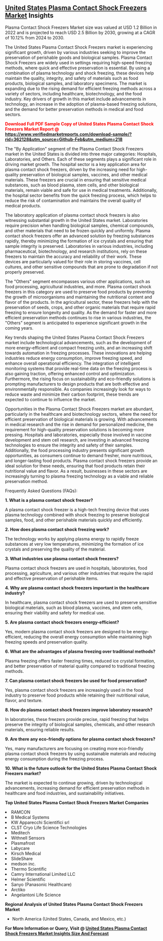 <h2><a href="https://www.verifiedmarketreports.com/download-sample/?rid=362128&amp;utm_source=Github-Feb&amp;utm_medium=218" target="_blank">United States Plasma Contact Shock Freezers Market</a> Insights</h2><p>Plasma Contact Shock Freezers Market size was valued at USD 1.2 Billion in 2022 and is projected to reach USD 2.5 Billion by 2030, growing at a CAGR of 10.12% from 2024 to 2030.</p><p> <p>The United States Plasma Contact Shock Freezers market is experiencing significant growth, driven by various industries seeking to improve the preservation of perishable goods and biological samples. Plasma Contact Shock Freezers are widely used in settings requiring high-speed freezing methods, where quick and effective preservation is essential. By using a combination of plasma technology and shock freezing, these devices help maintain the quality, integrity, and safety of materials such as food products, biological samples, and laboratory specimens. The market is expanding due to the rising demand for efficient freezing methods across a variety of sectors, including healthcare, biotechnology, and the food industry. Key drivers of growth in this market include advancements in technology, an increase in the adoption of plasma-based freezing solutions, and the demand for better preservation methods in medical and food sectors. <b><p><span class=""><span style="color: #ff0000;"><strong>Download Full PDF Sample Copy of United States Plasma Contact Shock Freezers Market Report</strong> @ </span><a href="https://www.verifiedmarketreports.com/download-sample/?rid=362128&amp;utm_source=Github-Feb&amp;utm_medium=218" target="_blank">https://www.verifiedmarketreports.com/download-sample/?rid=362128&amp;utm_source=Github-Feb&amp;utm_medium=218</a></span></p></b></p> <p>The "By Application" segment of the Plasma Contact Shock Freezers market in the United States is divided into three major categories: Hospitals, Laboratories, and Others. Each of these segments plays a significant role in driving market growth. The hospital sector is a key application area for plasma contact shock freezers, driven by the increasing need for high-quality preservation of biological samples, vaccines, and other medical materials. These freezers are crucial in ensuring that sensitive medical substances, such as blood plasma, stem cells, and other biological materials, remain viable and safe for use in medical treatments. Additionally, the hospital sector benefits from the quick freezing process, which helps to reduce the risk of contamination and maintains the overall quality of medical products. <p>The laboratory application of plasma contact shock freezers is also witnessing substantial growth in the United States market. Laboratories require precision when handling biological samples, chemical compounds, and other materials that need to be frozen quickly and uniformly. Plasma contact shock freezers offer an advanced solution by freezing substances rapidly, thereby minimizing the formation of ice crystals and ensuring that sample integrity is preserved. Laboratories in various industries, including pharmaceutical, biotechnology, and research institutions, rely on these freezers to maintain the accuracy and reliability of their work. These devices are particularly valued for their role in storing vaccines, cell cultures, and other sensitive compounds that are prone to degradation if not properly preserved. <p>The "Others" segment encompasses various other applications, such as food processing, agricultural industries, and more. Plasma contact shock freezers in this category are used to preserve food products by preventing the growth of microorganisms and maintaining the nutritional content and flavor of the products. In the agricultural sector, these freezers help with the preservation of seeds, crops, and other organic materials that require rapid freezing to ensure longevity and quality. As the demand for faster and more efficient preservation methods continues to rise in various industries, the "Others" segment is anticipated to experience significant growth in the coming years. <p>Key trends shaping the United States Plasma Contact Shock Freezers market include technological advancements, such as the development of more energy-efficient and compact freezing units, and an increasing shift towards automation in freezing processes. These innovations are helping industries reduce energy consumption, improve freezing speed, and enhance overall operational efficiency. The integration of intelligent monitoring systems that provide real-time data on the freezing process is also gaining traction, offering enhanced control and optimization. Furthermore, the rising focus on sustainability and eco-friendly solutions is prompting manufacturers to design products that are both effective and environmentally responsible. As companies increasingly look for ways to reduce waste and minimize their carbon footprint, these trends are expected to continue to influence the market. <p>Opportunities in the Plasma Contact Shock Freezers market are abundant, particularly in the healthcare and biotechnology sectors, where the need for efficient preservation of biological materials is growing. With advancements in medical research and the rise in demand for personalized medicine, the requirement for high-quality preservation solutions is becoming more pressing. Hospitals and laboratories, especially those involved in vaccine development and stem cell research, are investing in advanced freezing technologies to ensure the integrity and safety of their samples. Additionally, the food processing industry presents significant growth opportunities, as consumers continue to demand fresher, more nutritious, and longer-lasting food products. Plasma contact shock freezers provide an ideal solution for these needs, ensuring that food products retain their nutritional value and flavor. As a result, businesses in these sectors are increasingly turning to plasma freezing technology as a viable and reliable preservation method. <p>Frequently Asked Questions (FAQs):</p> <p><b>1. What is a plasma contact shock freezer?</b></p> <p>A plasma contact shock freezer is a high-tech freezing device that uses plasma technology combined with shock freezing to preserve biological samples, food, and other perishable materials quickly and efficiently.</p> <p><b>2. How does plasma contact shock freezing work?</b></p> <p>The technology works by applying plasma energy to rapidly freeze substances at very low temperatures, minimizing the formation of ice crystals and preserving the quality of the material.</p> <p><b>3. What industries use plasma contact shock freezers?</b></p> <p>Plasma contact shock freezers are used in hospitals, laboratories, food processing, agriculture, and various other industries that require the rapid and effective preservation of perishable items.</p> <p><b>4. Why are plasma contact shock freezers important in the healthcare industry?</b></p> <p>In healthcare, plasma contact shock freezers are used to preserve sensitive biological materials, such as blood plasma, vaccines, and stem cells, ensuring their viability and safety for medical use.</p> <p><b>5. Are plasma contact shock freezers energy-efficient?</b></p> <p>Yes, modern plasma contact shock freezers are designed to be energy-efficient, reducing the overall energy consumption while maintaining high freezing speeds and preservation quality.</p> <p><b>6. What are the advantages of plasma freezing over traditional methods?</b></p> <p>Plasma freezing offers faster freezing times, reduced ice crystal formation, and better preservation of material quality compared to traditional freezing methods.</p> <p><b>7. Can plasma contact shock freezers be used for food preservation?</b></p> <p>Yes, plasma contact shock freezers are increasingly used in the food industry to preserve food products while retaining their nutritional value, flavor, and texture.</p> <p><b>8. How do plasma contact shock freezers improve laboratory research?</b></p> <p>In laboratories, these freezers provide precise, rapid freezing that helps preserve the integrity of biological samples, chemicals, and other research materials, ensuring reliable results.</p> <p><b>9. Are there any eco-friendly options for plasma contact shock freezers?</b></p> <p>Yes, many manufacturers are focusing on creating more eco-friendly plasma contact shock freezers by using sustainable materials and reducing energy consumption during the freezing process.</p> <p><b>10. What is the future outlook for the United States Plasma Contact Shock Freezers market?</b></p> <p>The market is expected to continue growing, driven by technological advancements, increasing demand for efficient preservation methods in healthcare and food industries, and sustainability initiatives.</p> </p><p><strong>Top United States Plasma Contact Shock Freezers Market Companies</strong></p><div data-test-id=""><p><li>RAMCON</li><li> B Medical Systems</li><li> KW Apparecchi Scientifici srl</li><li> CLST Cryo Life Science Technologies</li><li> Meditech</li><li> Withnell Sensors</li><li> Plasmafrost</li><li> Labycare</li><li> Kirsch Medical</li><li> SlideShare</li><li> medson inc.</li><li> Thermo Scientific</li><li> Camry International Limited LLC</li><li> Helmer Scientific</li><li> Sanyo (Panasonic Healthcare)</li><li> Arctiko</li><li> Angelantoni Life Science</li></p><div><strong>Regional Analysis of&nbsp;United States Plasma Contact Shock Freezers Market</strong></div><ul><li dir="ltr"><p dir="ltr">North America&nbsp;(United States, Canada, and Mexico, etc.)</p></li></ul><p><strong>For More Information or Query, Visit @&nbsp;</strong><strong><a href="https://www.verifiedmarketreports.com/product/plasma-contact-shock-freezers-market/?utm_source=Github-Feb&amp;utm_medium=218" target="_blank">United States Plasma Contact Shock Freezers Market Insights Size And Forecast</a></strong></p></div>
